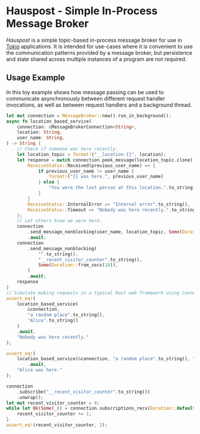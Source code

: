 # Hauspost - Simple In-Process Message Broker

_Hauspost_ is a simple topic-based in-process message broker for use in [Tokio](https://tokio.rs/) applications.
It is intended for use-cases where it is convenient to use the communication patterns provided by a message broker,
but persistence and state shared across multiple instances of a program are not required.

## Usage Example

In this toy example shows how message passing can be used to communicate asynchronously between different request
handler invocations, as well as between request handlers and a background thread.

```rust
let mut connection = MessageBroker::new().run_in_background();
async fn location_based_service(
    connection: &MessageBrokerConnection<String>,
    location: String,
    user_name: String,
) -> String {
    // Check if someone was here recently.
    let location_topic = format!("__location-{}", location);
    let response = match connection.peek_message(location_topic.clone()).await {
        ReceiveStatus::Received(previous_user_name) => {
            if previous_user_name != user_name {
                format!("{} was here.", previous_user_name)
            } else {
                "You were the last person at this location.".to_string()
            }
        }
        ReceiveStatus::InternalError => "Internal error".to_string(),
        ReceiveStatus::Timeout => "Nobody was here recently.".to_string(),
    };
    // Let others know we were here.
    connection
        .send_message_nonblocking(user_name, location_topic, Some(Duration::from_secs(10)))
        .await;
    connection
        .send_message_nonblocking(
            "".to_string(),
            "__recent_visitor_counter".to_string(),
            Some(Duration::from_secs(10)),
        )
        .await;
    response
}
// Simulate making requests in a typical Rust web framework using Connection as shared state.
assert_eq!(
    location_based_service(
        &connection,
        "a random place".to_string(),
        "Alice".to_string()
    )
    .await,
    "Nobody was here recently."
);

assert_eq!(
    location_based_service(&connection, "a random place".to_string(), "Bob".to_string())
        .await,
    "Alice was here."
);

connection
    .subscribe("__recent_visitor_counter".to_string())
    .unwrap();
let mut recent_visitor_counter = 0;
while let Ok(Some(_)) = connection.subscriptions_recv(Duration::default()).await {
    recent_visitor_counter += 1;
}
assert_eq!(recent_visitor_counter, 2);
```
